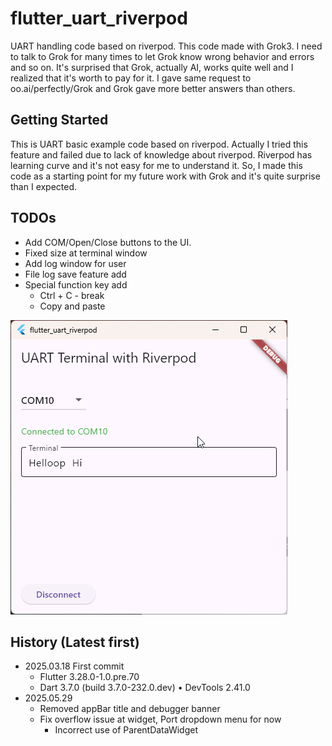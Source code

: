# flutter_uart_riverpod

UART handling code based on riverpod.
This code made with Grok3.
I need to talk to Grok for many times to let Grok know wrong behavior and errors and so on.
It's surprised that Grok, actually AI, works quite well and I realized that it's worth to pay for it.
I gave same request to oo.ai/perfectly/Grok and Grok gave more better answers than others.

## Getting Started

This is UART basic example code based on riverpod.
Actually I tried this feature and failed due to lack of knowledge about riverpod.
Riverpod has learning curve and it's not easy for me to understand it.
So, I made this code as a starting point for my future work with Grok and it's quite surprise than I expected.

## TODOs

- Add COM/Open/Close buttons to the UI.
- Fixed size at terminal window
- Add log window for user
- File log save feature add
- Special function key add
  - Ctrl + C - break
  - Copy and paste

![main 화면](main.png)


## History (Latest first)

- 2025.03.18 First commit
  - Flutter 3.28.0-1.0.pre.70
  - Dart 3.7.0 (build 3.7.0-232.0.dev) • DevTools 2.41.0
- 2025.05.29
  - Removed appBar title and debugger banner
  - Fix overflow issue at widget, Port dropdown menu for now
    - Incorrect use of ParentDataWidget
